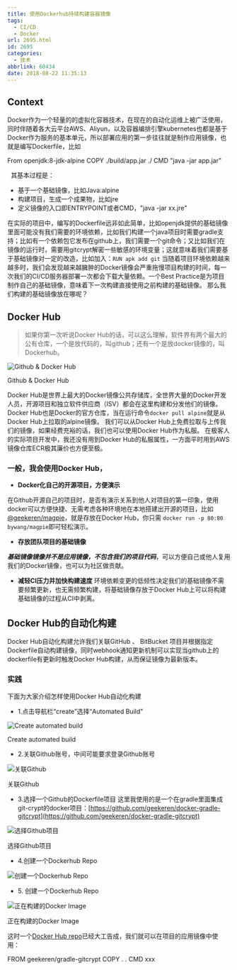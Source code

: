 ```yaml
---
title: 使用Dockerhub持续构建容器镜像
tags:
  - CI/CD
  - Docker
url: 2695.html
id: 2695
categories:
  - 技术
abbrlink: 60434
date: 2018-08-22 11:35:13
---
```


Context
-------

Docker作为一个轻量的的虚拟化容器技术，在现在的自动化运维上被广泛使用，同时伴随着各大云平台AWS、Aliyun，以及容器编排引擎kubernetes也都是基于Docker作为服务的基本单元，所以部署应用的第一步往往就是制作应用镜像，也就是编写Dockerfile，比如

From openjdk:8-jdk-alpine
COPY ./build/app.jar ./
CMD "java -jar app.jar"

  其基本过程是：

*   基于一个基础镜像，比如Java:alpine
*   构建项目，生成一个成果物，比如jre
*   定义镜像的入口即ENTRYPOINT或者CMD，"java -jar xx.jre"

在实际的项目中，编写的Dockerfile远非如此简单，比如openjdk提供的基础镜像里面可能没有我们需要的环境依赖，比如我们构建一个java项目时需要gradle支持；比如有一个依赖包它发布在github上，我们需要一个git命令；又比如我们在镜像的运行时，需要用gitcrypt解密一些敏感的环境变量；这就意味着我们需要基于基础镜像对一定的改造，比如加入：`RUN apk add git` 当随着项目环境依赖越来越多时，我们会发现越来越臃肿的Docker镜像会严重拖慢项目构建的时间，每一次我们的CI/CD服务器部署一次都会下载大量依赖。一个Best Practice是为项目制作自己的基础镜像，意味着下一次构建直接使用之前构建的基础镜像。 那么我们构建的基础镜像放在哪呢？

Docker Hub
----------

> 如果你第一次听说Docker Hub的话，可以这么理解，软件界有两个最大的公有仓库，一个是放代码的，叫github；还有一个是放docker镜像的，叫Dockerhub。

![Github & Docker Hub](http://wangbaiyuan.cn/wp-content/uploads/2018/08/20180822113513119.jpg)

Github & Docker Hub

Docker Hub是世界上最大的Docker镜像公共存储库，全世界大量的Docker开发人员，开源项目和独立软件供应商（ISV）都会在这里构建和分发他们的镜像。Docker Hub也是Docker的官方仓库，当在运行命令`docker pull alpine`就是从Docker Hub上拉取的alpine镜像。 我们可以从Docker Hub上免费拉取与上传我们的镜像，如果经费充裕的话，我们也可以使用Docker Hub作为私服。 在极客人的实际项目开发中，我还没有用到Docker Hub的私服属性，一方面平时用到AWS镜像仓库ECR极其廉价也方便至极。

### 一般，我会使用Docker Hub，

*   **Docker化自己的开源项目，方便演示**

在Github开源自己的项目时，是否有演示关系到他人对项目的第一印象，使用docker可以方便快捷、无需考虑各种环境地在本地搭建出开源的项目，比如[@geekeren/magpie](https://hub.docker.com/r/bywang/magpie/)，就是存放在Docker Hub，你只需 `docker run -p 80:80 bywang/magpie`即可轻松演示。

*   **存放团队项目的基础镜像**

**_基础镜像镜像并不是应用镜像，不包含我们的项目代码_**，可以方便自己或他人复用我们的Docker镜像，也可以为社区做贡献。

*   **减轻CI压力并加快构建速度** 环境依赖变更的低频性决定我们的基础镜像不需要频繁更新，也无需频繁构建，将基础镜像存放于Docker Hub上可以将构建基础镜像的过程从CI中剥离。

Docker Hub的自动化构建
----------------

Docker Hub自动化构建允许我们关联GitHub 、 BitBucket 项目并根据指定Dockerfile自动构建镜像，同时webhook通知更新机制可以实现当github上的dockerfile有更新时触发Docker Hub构建，从而保证镜像为最新版本。

### 实践

下面为大家介绍怎样使用Docker Hub自动化构建

*   1.点击导航栏“create”选择“Automated Build”

![Create automated build](http://wangbaiyuan.cn/wp-content/uploads/2018/08/20180822113514210.jpg)

Create automated build

*   2.关联Github账号，中间可能要求登录Github账号

![关联Github](http://wangbaiyuan.cn/wp-content/uploads/2018/08/20180822113514313.jpg)

关联Github

*   3.选择一个Github的Dockerfile项目 这里我使用的是一个在gradle里面集成git-crypt的docker项目：[https://github.com/geekeren/docker-gradle-gitcrypt](https://github.com/geekeren/docker-gradle-gitcrypt)

![选择Github项目](http://wangbaiyuan.cn/wp-content/uploads/2018/08/20180822113515419.jpg)

选择Github项目

*   4.创建一个Dockerhub Repo

![ 创建一个Dockerhub Repo](http://wangbaiyuan.cn/wp-content/uploads/2018/08/20180822113516517.jpg)

*   5\. 创建一个Dockerhub Repo

![正在构建的Docker Image](http://wangbaiyuan.cn/wp-content/uploads/2018/08/20180822113517610.jpg)

正在构建的Docker Image

这时一个[Docker Hub repo](https://hub.docker.com/r/bywang/gradle-gitcrypt/)已经大工告成，我们就可以在项目的应用镜像中使用：

FROM geekeren/gradle-gitcrypt
COPY . .
CMD xxx